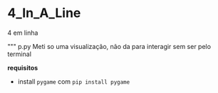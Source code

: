 # 4_In_A_Line
4 em linha

""" p.py
Meti so uma visualização, não da para interagir sem ser pelo terminal


**requisitos**
- install `pygame` com `pip install pygame`
